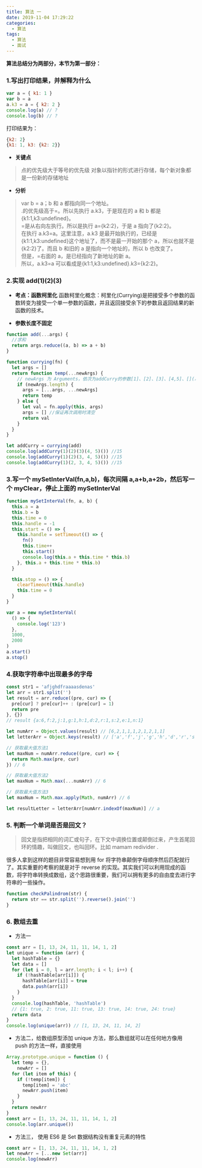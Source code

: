 ```yaml
---
title: 算法 一
date: 2019-11-04 17:29:22
categories:
  - 算法
tags:
  - 算法
  - 面试
---
```


**算法总结分为两部分，本节为第一部分：**

### 1.写出打印结果，并解释为什么

```javascript
var a = { k1: 1 }
var b = a
a.k3 = a = { k2: 2 }
console.log(a) // ?
console.log(b) // ?
```

打印结果为：

```javascript
{k2: 2}
{k1: 1, k3: {k2: 2}}
```

- **关键点**

> 点的优先级大于等号的优先级
> 对象以指针的形式进行存储，每个新对象都是一份新的存储地址

- **分析**

> var b = a；b 和 a 都指向同一个地址。  
> .的优先级高于=。所以先执行 a.k3，于是现在的 a 和 b 都是{k1:1,k3:undefined}。  
> =是从右向左执行。所以是执行 a={k2:2}，于是 a 指向了{k2:2}。  
> 在执行 a.k3=a。这里注意，a.k3 是最开始执行的，已经是{k1:1,k3:undefined}这个地址了，而不是最一开始的那个 a，所以也就不是{k2:2}了。而且 b 和旧的 a 是指向一个地址的，所以 b 也改变了。  
> 但是，=右面的 a，是已经指向了新地址的新 a。  
> 所以，a.k3=a 可以看成是{k1:1,k3:undefined}.k3={k2:2}。

<!--more-->

### 2.实现 add(1)(2)(3)

- **考点：函数柯里化**
  函数柯里化概念：柯里化(Currying)是把接受多个参数的函数转变为接受一个单一参数的函数，并且返回接受余下的参数且返回结果的新函数的技术。

- **参数长度不固定**

```javascript
function add(...args) {
  //求和
  return args.reduce((a, b) => a + b)
}

function currying(fn) {
  let args = []
  return function temp(...newArgs) {
    // newArgs 为 Arguments，依次为addCurry的参数[1]、[2]、[3]、[4,5]、[](以第一个console.log为例)
    if (newArgs.length) {
      args = [...args, ...newArgs]
      return temp
    } else {
      let val = fn.apply(this, args)
      args = [] //保证再次调用时清空
      return val
    }
  }
}

let addCurry = currying(add)
console.log(addCurry(1)(2)(3)(4, 5)()) //15
console.log(addCurry(1)(2)(3, 4, 5)()) //15
console.log(addCurry(1)(2, 3, 4, 5)()) //15
```

### 3.写一个 mySetInterVal(fn,a,b)，每次间隔 a,a+b,a+2b，然后写一个 myClear，停止上面的 mySetInterVal

```javascript
function mySetInterVal(fn, a, b) {
  this.a = a
  this.b = b
  this.time = 0
  this.handle = -1
  this.start = () => {
    this.handle = setTimeout(() => {
      fn()
      this.time++
      this.start()
      console.log(this.a + this.time * this.b)
    }, this.a + this.time * this.b)
  }

  this.stop = () => {
    clearTimeout(this.handle)
    this.time = 0
  }
}

var a = new mySetInterVal(
  () => {
    console.log('123')
  },
  1000,
  2000
)
a.start()
a.stop()
```

### 4.获取字符串中出现最多的字母

```javascript
const str1 = 'afjghdfraaaasdenas'
let arr = str1.split('')
let result = arr.reduce((pre, cur) => {
  pre[cur] ? pre[cur]++ : (pre[cur] = 1)
  return pre
}, {})
// result {a:6,f:2,j:1,g:1,h:1,d:2,r:1,s:2,e:1,n:1}

let numArr = Object.values(result) // [6,2,1,1,1,2,1,2,1,1]
let letterArr = Object.keys(result) // ['a','f','j','g','h','d','r','s','e','n']

// 获取最大值方法1
let maxNum = numArr.reduce((pre, cur) => {
  return Math.max(pre, cur)
}) // 6

// 获取最大值方法2
let maxNum = Math.max(...numArr) // 6

// 获取最大值方法3
let maxNum = Math.max.apply(Math, numArr) // 6

let resultLetter = letterArr[numArr.indexOf(maxNum)] // a
```

### 5. 判断一个单词是否是回文？

> 回文是指把相同的词汇或句子，在下文中调换位置或颠倒过来，产生首尾回环的情趣，叫做回文，也叫回环。比如 mamam redivider .

很多人拿到这样的题目非常容易想到用 for 将字符串颠倒字母顺序然后匹配就行了。其实重要的考察的就是对于 reverse 的实现。其实我们可以利用现成的函数，将字符串转换成数组，这个思路很重要，我们可以拥有更多的自由度去进行字符串的一些操作。

```javascript
function checkPalindrom(str) {
  return str == str.split('').reverse().join('')
}
```

### 6. 数组去重

- 方法一

```javascript
const arr = [1, 13, 24, 11, 11, 14, 1, 2]
let unique = function (arr) {
  let hashTable = {}
  let data = []
  for (let i = 0, l = arr.length; i < l; i++) {
    if (!hashTable[arr[i]]) {
      hashTable[arr[i]] = true
      data.push(arr[i])
    }
  }
  console.log(hashTable, 'hashTable')
  // {1: true, 2: true, 11: true, 13: true, 14: true, 24: true}
  return data
}
console.log(unique(arr)) // [1, 13, 24, 11, 14, 2]
```

- 方法二，给数组原型添加 unique 方法，那么数组就可以在任何地方像用 push 的方法一样，直接使用

```javascript
Array.prototype.unique = function () {
  let temp = {},
    newArr = []
  for (let item of this) {
    if (!temp[item]) {
      temp[item] = 'abc'
      newArr.push(item)
    }
  }
  return newArr
}
const arr = [1, 13, 24, 11, 11, 14, 1, 2]
console.log(arr.unique())
```

- 方法三， 使用 ES6 是 Set 数据结构没有重复元素的特性

```javascript
const arr = [1, 13, 24, 11, 11, 14, 1, 2]
let newArr = [...new Set(arr)]
console.log(newArr)
```
